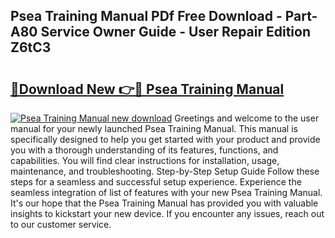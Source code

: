 ## Psea Training Manual PDf Free Download - Part-A80 Service Owner Guide - User Repair Edition Z6tC3

# <h2><a href="http://cf13870.oget.top/?id=Psea+Training+Manual">🔗Download New 👉🔴 Psea Training Manual</a></h2>

[![Psea Training Manual new download](https://i.imgur.com/5g1atiW.png)](http://cf13870.oget.top/?id=Psea+Training+Manual)
Greetings and welcome to the user manual for your newly launched Psea Training Manual. This manual is specifically designed to help you get started with your product and provide you with a thorough understanding of its features, functions, and capabilities. You will find clear instructions for installation, usage, maintenance, and troubleshooting. Step-by-Step Setup Guide Follow these steps for a seamless and successful setup experience. Experience the seamless integration of list of features with your new Psea Training Manual. It's our hope that the Psea Training Manual has provided you with valuable insights to kickstart your new device. If you encounter any issues, reach out to our customer service.
